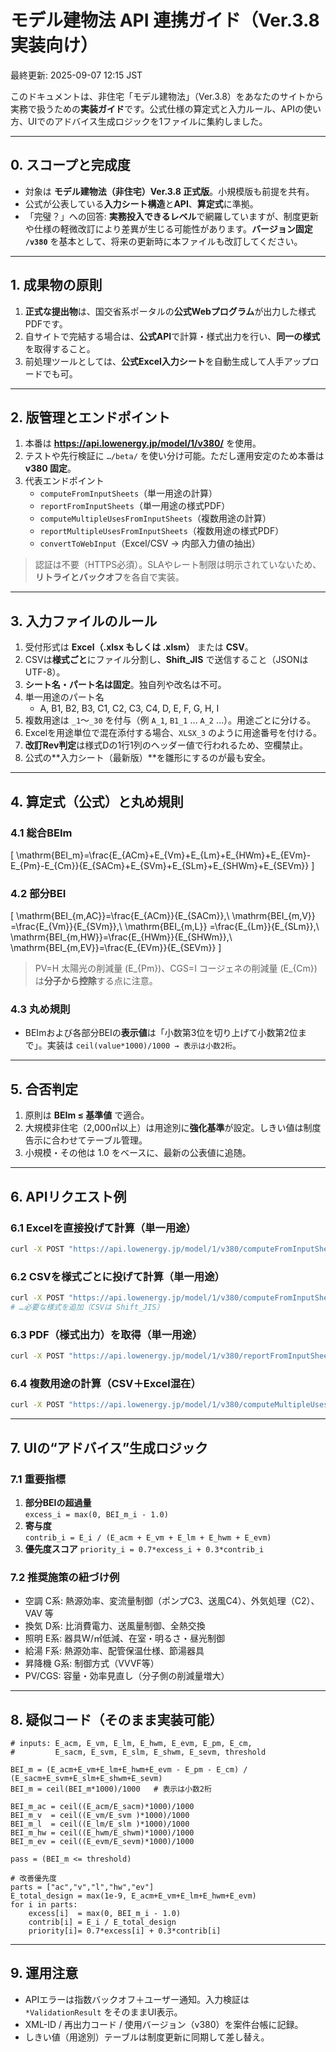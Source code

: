 # モデル建物法 API 連携ガイド（Ver.3.8 実装向け）
最終更新: 2025-09-07 12:15 JST

このドキュメントは、非住宅「モデル建物法」（Ver.3.8）をあなたのサイトから実務で扱うための**実装ガイド**です。公式仕様の算定式と入力ルール、APIの使い方、UIでのアドバイス生成ロジックを1ファイルに集約しました。

---

## 0. スコープと完成度
- 対象は **モデル建物法（非住宅）Ver.3.8 正式版**。小規模版も前提を共有。
- 公式が公表している**入力シート構造**と**API**、**算定式**に準拠。
- 「完璧？」への回答: **実務投入できるレベル**で網羅していますが、制度更新や仕様の軽微改訂により差異が生じる可能性があります。**バージョン固定 `/v380`** を基本として、将来の更新時に本ファイルも改訂してください。

---

## 1. 成果物の原則
1. **正式な提出物**は、国交省系ポータルの**公式Webプログラム**が出力した様式PDFです。
2. 自サイトで完結する場合は、**公式API**で計算・様式出力を行い、**同一の様式**を取得すること。
3. 前処理ツールとしては、**公式Excel入力シート**を自動生成して人手アップロードでも可。

---

## 2. 版管理とエンドポイント
1. 本番は **https://api.lowenergy.jp/model/1/v380/** を使用。
2. テストや先行検証に `…/beta/` を使い分け可能。ただし運用安定のため本番は **v380 固定**。
3. 代表エンドポイント
   - `computeFromInputSheets`（単一用途の計算）
   - `reportFromInputSheets`（単一用途の様式PDF）
   - `computeMultipleUsesFromInputSheets`（複数用途の計算）
   - `reportMultipleUsesFromInputSheets`（複数用途の様式PDF）
   - `convertToWebInput`（Excel/CSV → 内部入力値の抽出）

> 認証は不要（HTTPS必須）。SLAやレート制限は明示されていないため、**リトライとバックオフ**を各自で実装。

---

## 3. 入力ファイルのルール
1. 受付形式は **Excel（.xlsx もしくは .xlsm）** または **CSV**。
2. CSVは**様式ごと**にファイル分割し、**Shift_JIS** で送信すること（JSONはUTF-8）。
3. **シート名・パート名は固定**。独自列や改名は不可。
4. 単一用途のパート名
   - A, B1, B2, B3, C1, C2, C3, C4, D, E, F, G, H, I
5. 複数用途は `_1`〜`_30` を付与（例 `A_1`, `B1_1` … `A_2` …）。用途ごとに分ける。
6. Excelを用途単位で混在添付する場合、`XLSX_3` のように用途番号を付ける。
7. **改訂Rev判定**は様式Dの1行1列のヘッダー値で行われるため、空欄禁止。
8. 公式の**入力シート（最新版）**を雛形にするのが最も安全。

---

## 4. 算定式（公式）と丸め規則
### 4.1 総合BEIm
\[
\mathrm{BEI_m}=\frac{E_{ACm}+E_{Vm}+E_{Lm}+E_{HWm}+E_{EVm}-E_{Pm}-E_{Cm}}{E_{SACm}+E_{SVm}+E_{SLm}+E_{SHWm}+E_{SEVm}}
\]

### 4.2 部分BEI
\[
\mathrm{BEI_{m,AC}}=\frac{E_{ACm}}{E_{SACm}},\ 
\mathrm{BEI_{m,V}} =\frac{E_{Vm}}{E_{SVm}},\ 
\mathrm{BEI_{m,L}} =\frac{E_{Lm}}{E_{SLm}},\ 
\mathrm{BEI_{m,HW}}=\frac{E_{HWm}}{E_{SHWm}},\ 
\mathrm{BEI_{m,EV}}=\frac{E_{EVm}}{E_{SEVm}}
\]

> PV=H 太陽光の削減量 (E_{Pm})、CGS=I コージェネの削減量 (E_{Cm}) は**分子から控除**する点に注意。

### 4.3 丸め規則
- BEImおよび各部分BEIの**表示値**は「小数第3位を切り上げて小数第2位まで」。実装は `ceil(value*1000)/1000 → 表示は小数2桁`。

---

## 5. 合否判定
1. 原則は **BEIm ≤ 基準値** で適合。
2. 大規模非住宅（2,000㎡以上）は用途別に**強化基準**が設定。しきい値は制度告示に合わせてテーブル管理。
3. 小規模・その他は 1.0 をベースに、最新の公表値に追随。

---

## 6. APIリクエスト例
### 6.1 Excelを直接投げて計算（単一用途）
```bash
curl -X POST "https://api.lowenergy.jp/model/1/v380/computeFromInputSheets"   -H "Content-Type: application/vnd.openxmlformats-officedocument.spreadsheetml.sheet"   --data-binary @input_sheets.xlsx
```

### 6.2 CSVを様式ごとに投げて計算（単一用途）
```bash
curl -X POST "https://api.lowenergy.jp/model/1/v380/computeFromInputSheets"   -F "A=@A_basic.csv;type=text/csv"   -F "B1=@B1_window.csv;type=text/csv"   -F "B2=@B2_insulation.csv;type=text/csv"
# …必要な様式を追加（CSVは Shift_JIS）
```

### 6.3 PDF（様式出力）を取得（単一用途）
```bash
curl -X POST "https://api.lowenergy.jp/model/1/v380/reportFromInputSheets"   -H "Content-Type: application/vnd.ms-excel.sheet.macroEnabled.12"   --data-binary @input_sheets.xlsm   -o report.pdf
```

### 6.4 複数用途の計算（CSV＋Excel混在）
```bash
curl -X POST "https://api.lowenergy.jp/model/1/v380/computeMultipleUsesFromInputSheets"   -F 'ER={"ExistingTotalArea":"3500.00","ExistingBEI":"1.5","ExtensionAndRenovationTotalArea":"800.00"};type=application/json'   -F "A_1=@A_office.csv;type=text/csv"   -F "B1_1=@B1_office.csv;type=text/csv"   -F "XLSX_3=@shop_use3.xlsx;type=application/vnd.openxmlformats-officedocument.spreadsheetml.sheet"
```

---

## 7. UIの“アドバイス”生成ロジック
### 7.1 重要指標
1. **部分BEIの超過量**  
   `excess_i = max(0, BEI_m_i - 1.0)`
2. **寄与度**  
   `contrib_i = E_i / (E_acm + E_vm + E_lm + E_hwm + E_evm)`
3. **優先度スコア**
   `priority_i = 0.7*excess_i + 0.3*contrib_i`

### 7.2 推奨施策の紐づけ例
- 空調 C系: 熱源効率、変流量制御（ポンプC3、送風C4）、外気処理（C2）、VAV 等
- 換気 D系: 比消費電力、送風量制御、全熱交換
- 照明 E系: 器具W/㎡低減、在室・明るさ・昼光制御
- 給湯 F系: 熱源効率、配管保温仕様、節湯器具
- 昇降機 G系: 制御方式（VVVF等）
- PV/CGS: 容量・効率見直し（分子側の削減量増大）

---

## 8. 疑似コード（そのまま実装可能）
```pseudo
# inputs: E_acm, E_vm, E_lm, E_hwm, E_evm, E_pm, E_cm,
#         E_sacm, E_svm, E_slm, E_shwm, E_sevm, threshold

BEI_m = (E_acm+E_vm+E_lm+E_hwm+E_evm - E_pm - E_cm) / (E_sacm+E_svm+E_slm+E_shwm+E_sevm)
BEI_m = ceil(BEI_m*1000)/1000   # 表示は小数2桁

BEI_m_ac = ceil((E_acm/E_sacm)*1000)/1000
BEI_m_v  = ceil((E_vm/E_svm )*1000)/1000
BEI_m_l  = ceil((E_lm/E_slm )*1000)/1000
BEI_m_hw = ceil((E_hwm/E_shwm)*1000)/1000
BEI_m_ev = ceil((E_evm/E_sevm)*1000)/1000

pass = (BEI_m <= threshold)

# 改善優先度
parts = ["ac","v","l","hw","ev"]
E_total_design = max(1e-9, E_acm+E_vm+E_lm+E_hwm+E_evm)
for i in parts:
    excess[i]  = max(0, BEI_m_i - 1.0)
    contrib[i] = E_i / E_total_design
    priority[i]= 0.7*excess[i] + 0.3*contrib[i]
```

---

## 9. 運用注意
- APIエラーは指数バックオフ＋ユーザー通知。入力検証は `*ValidationResult` をそのままUI表示。
- XML-ID / 再出力コード / 使用バージョン（v380）を案件台帳に記録。
- しきい値（用途別）テーブルは制度更新に同期して差し替え。
